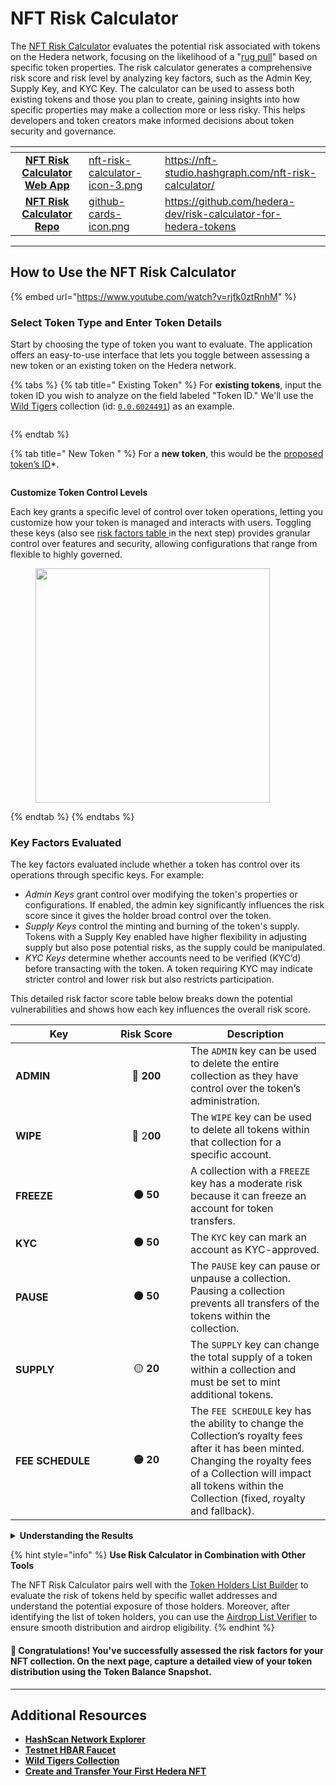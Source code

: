 # NFT Risk Calculator

The [NFT Risk Calculator](https://nft-studio.hashgraph.com/nft-risk-calculator/) evaluates the potential risk associated with tokens on the Hedera network, focusing on the likelihood of a "[rug pull](../../support-and-community/glossary.md#rug-pull)" based on specific token properties. The risk calculator generates a comprehensive risk score and risk level by analyzing key factors, such as the Admin Key, Supply Key, and KYC Key. The calculator can be used to assess both existing tokens and those you plan to create, gaining insights into how specific properties may make a collection more or less risky. This helps developers and token creators make informed decisions about token security and governance.

<table data-card-size="large" data-view="cards"><thead><tr><th align="center"></th><th data-hidden data-card-cover data-type="files"></th><th data-hidden data-card-target data-type="content-ref"></th></tr></thead><tbody><tr><td align="center"><a href="https://nft-studio.hashgraph.com/nft-risk-calculator/"><strong>NFT Risk Calculator Web App</strong></a></td><td><a href="../../.gitbook/assets/nft-risk-calculator-icon-3.png">nft-risk-calculator-icon-3.png</a></td><td><a href="https://nft-studio.hashgraph.com/nft-risk-calculator/">https://nft-studio.hashgraph.com/nft-risk-calculator/</a></td></tr><tr><td align="center"><a href="https://github.com/hedera-dev/risk-calculator-for-hedera-tokens"><strong>NFT Risk Calculator Repo</strong></a></td><td><a href="../../.gitbook/assets/github-cards-icon.png">github-cards-icon.png</a></td><td><a href="https://github.com/hedera-dev/risk-calculator-for-hedera-tokens">https://github.com/hedera-dev/risk-calculator-for-hedera-tokens</a></td></tr></tbody></table>

***

## How to Use the NFT Risk Calculator

{% embed url="https://www.youtube.com/watch?v=rjfk0ztRnhM" %}

### **Select Token Type and Enter Token Details**

Start by choosing the type of token you want to evaluate. The application offers an easy-to-use interface that lets you toggle between assessing a new token or an existing token on the Hedera network.

{% tabs %}
{% tab title=" Existing Token" %}
For **existing tokens**, input the token ID you wish to analyze on the field labeled "Token ID." We'll use the [Wild Tigers](https://x.com/wildtigers_nft) collection (id: [`0.0.6024491`](https://hashscan.io/mainnet/token/0.0.6024491)) as an example.

<figure><img src="../../.gitbook/assets/nft-studio-risk-calculator-existing-wild-tigers.png" alt=""><figcaption></figcaption></figure>
{% endtab %}

{% tab title=" New Token " %}
For a **new token**, this would be the [proposed token’s ID](nft-risk-calculator.md#what-is-a-proposed-token-id)\*.

<figure><img src="../../.gitbook/assets/nft-studio-risk-calculator-new-token.png" alt=""><figcaption></figcaption></figure>

**Customize Token Control Levels**

Each key grants a specific level of control over token operations, letting you customize how your token is managed and interacts with users. Toggling these keys (also see [risk factors table ](nft-risk-calculator.md#risk-factors)in the next step) provides granular control over features and security, allowing configurations that range from flexible to highly governed.

<figure><img src="../../.gitbook/assets/nft-studio-risk- calculator-factors-keys.png" alt="" width="375"><figcaption></figcaption></figure>
{% endtab %}
{% endtabs %}

### **Key Factors Evaluated**

The key factors evaluated include whether a token has control over its operations through specific keys. For example:

* _Admin Keys_ grant control over modifying the token's properties or configurations. If enabled, the admin key significantly influences the risk score since it gives the holder broad control over the token.
* _Supply Keys_ control the minting and burning of the token's supply. Tokens with a Supply Key enabled have higher flexibility in adjusting supply but also pose potential risks, as the supply could be manipulated.
* _KYC Keys_ determine whether accounts need to be verified (KYC’d) before transacting with the token. A token requiring KYC may indicate stricter control and lower risk but also restricts participation.

This detailed risk factor score table below breaks down the potential vulnerabilities and shows how each key influences the overall risk score.

<table><thead><tr><th width="139">Key</th><th width="109" align="center">Risk Score</th><th>Description</th></tr></thead><tbody><tr><td><strong>ADMIN</strong></td><td align="center">🔴 <strong>200</strong></td><td>The <code>ADMIN</code> key can be used to delete the entire collection as they have control over the token’s administration.</td></tr><tr><td><strong>WIPE</strong></td><td align="center">🔴 2<strong>00</strong></td><td>The <code>WIPE</code> key can be used to delete all tokens within that collection for a specific account.</td></tr><tr><td><strong>FREEZE</strong></td><td align="center"><strong>🟠 50</strong></td><td>A collection with a <code>FREEZE</code> key has a moderate risk because it can freeze an account for token transfers.</td></tr><tr><td><strong>KYC</strong></td><td align="center"><strong>🟠 50</strong></td><td>The <code>KYC</code> key can mark an account as KYC-approved.</td></tr><tr><td><strong>PAUSE</strong></td><td align="center"><strong>🟠 50</strong></td><td>The <code>PAUSE</code> key can pause or unpause a collection. Pausing a collection prevents all transfers of the tokens within the collection.</td></tr><tr><td><strong>SUPPLY</strong></td><td align="center">🟡 <strong>20</strong></td><td>The <code>SUPPLY</code> key can change the total supply of a token within a collection and must be set to mint additional tokens.</td></tr><tr><td><strong>FEE SCHEDULE</strong></td><td align="center"><strong>🟡 20</strong></td><td>The <code>FEE SCHEDULE</code> key has the ability to change the Collection’s royalty fees after it has been minted. Changing the royalty fees of a Collection will impact all tokens within the Collection (fixed, royalty and fallback).</td></tr></tbody></table>

<details>

<summary><strong>Understanding the Results</strong></summary>

The tool provides two main outputs: a risk score and a risk level. Here's how to interpret these results:

**Risk Score**

The risk score is a numerical value that indicates the overall potential risk associated with a token.

* <mark style="background-color:yellow;">**Lower Scores (0-25)**</mark>: Tokens with low risk, indicating that the settings and properties of the token minimize potential vulnerabilities.
* <mark style="background-color:orange;">**Medium Scores (26-50)**</mark>: Moderate risk, suggesting some factors may need to be reviewed for secure token management.
* <mark style="background-color:red;">**High Scores (51+)**</mark>: This indicates significant risk, indicating that several factors make the token susceptible to governance issues or potential "rug pulls."

**Risk Level**

The risk level provides a qualitative assessment (e.g., Low, Medium, or High) to give a more general understanding of the token’s risk profile.

<img src="../../.gitbook/assets/nft-studio-risk- calculator-risk-levels.png" alt="" data-size="original">

**Breakdown of Risk Factors**

* The calculator provides a detailed breakdown showing how each key and token property contributes to the final risk score.
* You can use this breakdown to pinpoint high-risk settings, allowing you to make targeted adjustments to your token configuration.

**Using the Results**

* If you're evaluating an _existing token_, use the results to inform investment decisions or suggest governance changes.
* For _new tokens_, adjust key settings to achieve a balanced risk level that fits your project’s goals for security and flexibility.

</details>

{% hint style="info" %}
**Use Risk Calculator in Combination with Other Tools**

The NFT Risk Calculator pairs well with the [Token Holders List Builder](nft-token-holders-list-builder.md) to evaluate the risk of tokens held by specific wallet addresses and understand the potential exposure of those holders. Moreover, after identifying the list of token holders, you can use the [Airdrop List Verifier](airdrop-list-verifier.md) to ensure smooth distribution and airdrop eligibility.
{% endhint %}

#### 🎉 Congratulations! You've successfully assessed the risk factors for your NFT collection. On the next page, capture a detailed view of your token distribution using the Token Balance Snapshot.

***

## Additional Resources

* [**HashScan Network Explorer**](https://hashscan.io/)
* [**Testnet HBAR Faucet**](https://portal.hedera.com/)
* [**Wild Tigers Collection**](https://x.com/wildtigers_nft)
* [**Create and Transfer Your First Hedera NFT**](../../tutorials/token/create-and-transfer-your-first-nft.md)
